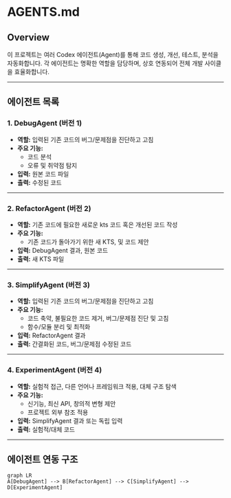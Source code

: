 # AGENTS.md

## Overview
이 프로젝트는 여러 Codex 에이전트(Agent)를 통해 코드 생성, 개선, 테스트, 분석을 자동화합니다. 각 에이전트는 명확한 역할을 담당하며, 상호 연동되어 전체 개발 사이클을 효율화합니다.

---

## 에이전트 목록

### 1. DebugAgent (버전 1)
- **역할:** 입력된 기존 코드의 버그/문제점을 진단하고 고침
- **주요 기능:**
  - 코드 분석
  - 오류 및 취약점 탐지
- **입력:** 원본 코드 파일
- **출력:** 수정된 코드 

---

### 2. RefactorAgent (버전 2)
- **역할:** 기존 코드에 필요한 새로운 kts 코드 혹은 개선된 코드 작성
- **주요 기능:**
  - 기존 코드가 돌아가기 위한 새 KTS, 및 코드 제안
- **입력:** DebugAgent 결과, 원본 코드
- **출력:** 새 KTS 파일

---

### 3. SimplifyAgent (버전 3)
- **역할:** 입력된 기존 코드의 버그/문제점을 진단하고 고침
- **주요 기능:**
  - 코드 축약, 불필요한 코드 제거, 버그/문제점 진단 및 고침
  - 함수/모듈 분리 및 최적화
- **입력:** RefactorAgent 결과
- **출력:** 간결화된 코드, 버그/문제점 수정된 코드

---

### 4. ExperimentAgent (버전 4)
- **역할:** 실험적 접근, 다른 언어나 프레임워크 적용, 대체 구조 탐색
- **주요 기능:**
  - 신기능, 최신 API, 창의적 변형 제안
  - 프로젝트 외부 참조 적용
- **입력:** SimplifyAgent 결과 또는 독립 입력
- **출력:** 실험적/대체 코드

---

## 에이전트 연동 구조

```mermaid
graph LR
A[DebugAgent] --> B[RefactorAgent] --> C[SimplifyAgent] --> D[ExperimentAgent]
